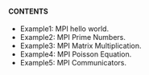 #### CONTENTS
    
   * Example1: MPI hello world.
   * Example2: MPI Prime Numbers.
   * Example3: MPI Matrix Multiplication.
   * Example4: MPI Poisson Equation.
   * Example5: MPI Communicators.
